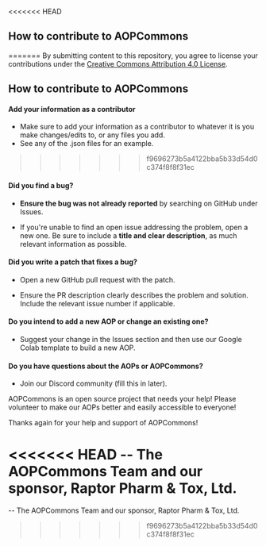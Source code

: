 <<<<<<< HEAD

## How to contribute to AOPCommons

=======
By submitting content to this repository, you agree to license your contributions under the [Creative Commons Attribution 4.0 License](https://creativecommons.org/licenses/by/4.0/).

## How to contribute to AOPCommons

#### **Add your information as a contributor** ####

* Make sure to add your information as a contributor to whatever it is you make changes/edits to, or any files you add.
* See any of the .json files for an example.

>>>>>>> f9696273b5a4122bba5b33d54d0c374f8f8f31ec
#### **Did you find a bug?**

* **Ensure the bug was not already reported** by searching on GitHub under Issues.

* If you're unable to find an open issue addressing the problem, open a new one. Be sure to include a **title and clear description**, as much relevant information as possible.

#### **Did you write a patch that fixes a bug?**

* Open a new GitHub pull request with the patch.

* Ensure the PR description clearly describes the problem and solution. Include the relevant issue number if applicable.

#### **Do you intend to add a new AOP or change an existing one?**

* Suggest your change in the Issues section and then use our Google Colab template to build a new AOP.

#### **Do you have questions about the AOPs or AOPCommons?**

* Join our Discord community (fill this in later).



AOPCommons is an open source project that needs your help! Please volunteer to make our AOPs better and easily accessible to everyone!

Thanks again for your help and support of AOPCommons!

<<<<<<< HEAD
-- The AOPCommons Team and our sponsor, Raptor Pharm & Tox, Ltd.
=======
-- The AOPCommons Team and our sponsor, Raptor Pharm & Tox, Ltd.
>>>>>>> f9696273b5a4122bba5b33d54d0c374f8f8f31ec
